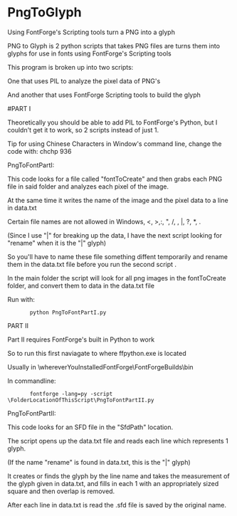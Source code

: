 # PngToGlyph
Using FontForge's Scripting tools turn a PNG into a glyph

PNG to Glyph is 2 python scripts that takes PNG files are turns them into glyphs for use in fonts using FontForge's Scripting tools

This program is broken up into two scripts:

One that uses PIL to analyze the pixel data of PNG's

And another that uses FontForge Scripting tools to build the glyph


#PART I 


Theoretically you should be able to add PIL to FontForge's Python, but I couldn't get it to work, so 2 scripts instead of just 1.

Tip for using Chinese Characters in Window's command line, change the code with: chchp 936

PngToFontPartI:

This code looks for a file called "fontToCreate" and then grabs each PNG file in said folder and analyzes each pixel of the image.


At the same time it writes the name of the image and the pixel data to a line in data.txt

Certain file names are not allowed in Windows, <, >,:, ", /, \, |, ?, *, .

(Since I use "|" for breaking up the data, I have the next script looking for "rename" when it is the "|" glyph)
           
So you'll have to name these file something diffent temporarily and rename them in the data.txt file before you run the second script .

In the main folder the script will look for all png images in the fontToCreate folder, and convert them to data in the data.txt file

Run with:

           python PngToFontPartI.py


PART II


Part II requires FontForge's built in Python to work

So to run this first naviagate to where ffpython.exe is located

Usually in \whereverYouInstalledFontForge\FontForgeBuilds\bin

In commandline:

           fontforge -lang=py -script \FolderLocationOfThisScript\PngToFontPartII.py


PngToFontPartII:

This code looks for an SFD file in the "SfdPath" location.

The script opens up the data.txt file and reads each line which represents 1 glyph.

(If the name "rename" is found in data.txt, this is the "|" glyph)
           
It creates or finds the glyph by the line name and takes the measurement of the glyph given in data.txt,  and fills in each 1 with an appropriately sized square and then overlap is removed.

After each line in data.txt is read the .sfd file is saved by the original name.

